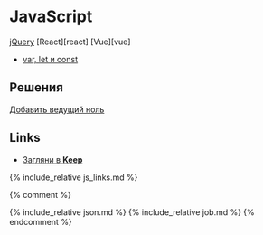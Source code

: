 # JavaScript

[jQuery](jquery)
[React][react]
[Vue][vue]

- [var, let и const](var_let_const)

## Решения

[Добавить ведущий ноль](add_leading_zero)

## Links

- [Загляни в **Keep**](https://keep.google.com/u/0/#label/js)

{% include_relative js_links.md %}

{% comment %}
<a name="react"></a>
<include f.htm f="react.md">

{% include_relative json.md %}
{% include_relative job.md %}
{% endcomment %}


